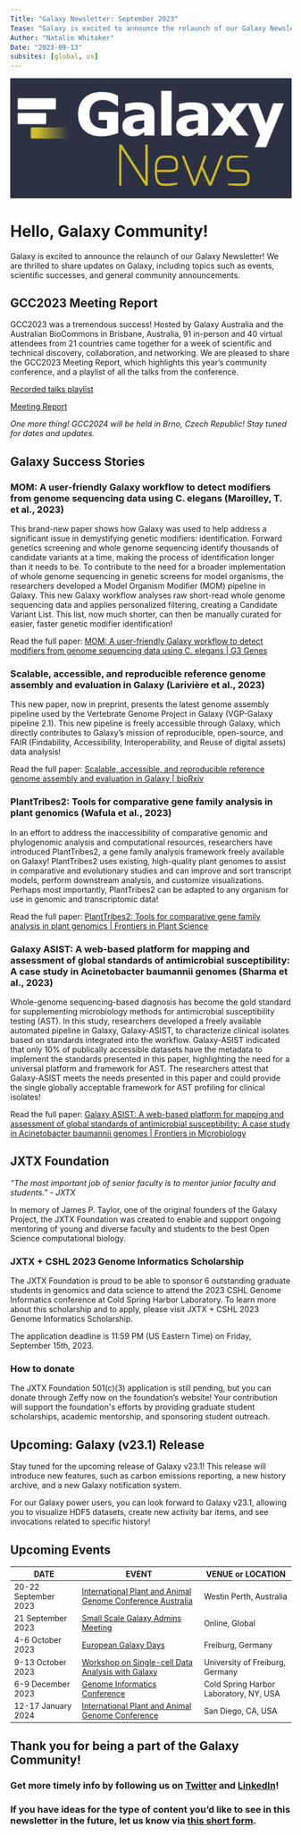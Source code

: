 ```yaml
---
Title: "Galaxy Newsletter: September 2023"
Tease: "Galaxy is excited to announce the relaunch of our Galaxy Newsletter! We are thrilled to share updates on Galaxy, including topics such as events, scientific successes, and general community announcements."
Author: "Natalie Whitaker"
Date: "2023-09-13"	
subsites: [global, us]
---
```


![Galaxy Newsletter Logo](GalaxyNews.png)

# Hello, Galaxy Community!

Galaxy is excited to announce the relaunch of our Galaxy Newsletter! We are thrilled to share updates on Galaxy, including topics such as events, scientific successes, and general community announcements. 


## GCC2023 Meeting Report 

GCC2023 was a tremendous success! Hosted by Galaxy Australia and the Australian BioCommons in Brisbane, Australia, 91 in-person and 40 virtual attendees from 21 countries came together for a week of scientific and technical discovery, collaboration, and networking. We are pleased to share the GCC2023 Meeting Report, which highlights this year’s community conference, and a playlist of all the talks from the conference.

[Recorded talks playlist](https://www.youtube.com/playlist?list=PLNFLKDpdM3B9PicSdtM_kKeOPvZoD1wSQ)

[Meeting Report](https://galaxyproject.org/blog/2023-08-14-gc-c2023-meeting-report/)

*One more thing! GCC2024 will be held in Brno, Czech Republic! Stay tuned for dates and updates.*


## Galaxy Success Stories

### MOM: A user-friendly Galaxy workflow to detect modifiers from genome sequencing data using C. elegans (Maroilley, T. et al., 2023)

This brand-new paper shows how Galaxy was used to help address a significant issue in demystifying genetic modifiers: identification. Forward genetics screening and whole genome sequencing identify thousands of candidate variants at a time, making the process of identification longer than it needs to be. To contribute to the need for a broader implementation of whole genome sequencing in genetic screens for model organisms, the researchers developed a Model Organism Modifier (MOM) pipeline in Galaxy. This new Galaxy workflow analyses raw short-read whole genome sequencing data and applies personalized filtering, creating a Candidate Variant List. This list, now much shorter, can then be manually curated for easier, faster genetic modifier identification! 

Read the full paper: [MOM: A user-friendly Galaxy workflow to detect modifiers from genome sequencing data using C. elegans | G3 Genes](https://academic.oup.com/g3journal/advance-article/doi/10.1093/g3journal/jkad184/7243251?login=false)


### Scalable, accessible, and reproducible reference genome assembly and evaluation in Galaxy (Larivière et al., 2023)

This new paper, now in preprint, presents the latest genome assembly pipeline used by the Vertebrate Genome Project in Galaxy (VGP-Galaxy pipeline 2.1). This new pipeline is freely accessible through Galaxy, which directly contributes to Galaxy’s mission of reproducible, open-source, and FAIR (Findability, Accessibility, Interoperability, and Reuse of digital assets) data analysis! 

Read the full paper: [Scalable, accessible, and reproducible reference genome assembly and evaluation in Galaxy | bioRxiv](https://www.biorxiv.org/content/10.1101/2023.06.28.546576v1.full)

### PlantTribes2: Tools for comparative gene family analysis in plant genomics (Wafula et al., 2023)

In an effort to address the inaccessibility of comparative genomic and phylogenomic analysis and computational resources, researchers have introduced PlantTribes2, a gene family analysis framework freely available on Galaxy! PlantTribes2 uses existing, high-quality plant genomes to assist in comparative and evolutionary studies and can improve and sort transcript models, perform downstream analysis, and customize visualizations. Perhaps most importantly, PlantTribes2 can be adapted to any organism for use in genomic and transcriptomic data!
 
Read the full paper: [PlantTribes2: Tools for comparative gene family analysis in plant genomics | Frontiers in Plant Science](https://www.frontiersin.org/articles/10.3389/fpls.2022.1011199/full)

### Galaxy ASIST: A web-based platform for mapping and assessment of global standards of antimicrobial susceptibility: A case study in Acinetobacter baumannii genomes (Sharma et al., 2023)

Whole-genome sequencing-based diagnosis has become the gold standard for supplementing microbiology methods for antimicrobial susceptibility testing (AST). In this study, researchers developed a freely available automated pipeline in Galaxy, Galaxy-ASIST, to characterize clinical isolates based on standards integrated into the workflow. Galaxy-ASIST indicated that only 10% of publically accessible datasets have the metadata to implement the standards presented in this paper, highlighting the need for a universal platform and framework for AST. The researchers attest that Galaxy-ASIST meets the needs presented in this paper and could provide the single globally acceptable framework for AST profiling for clinical isolates!
 
Read the full paper: [Galaxy ASIST: A web-based platform for mapping and assessment of global standards of antimicrobial susceptibility: A case study in Acinetobacter baumannii genomes | Frontiers in Microbiology](https://www.frontiersin.org/articles/10.3389/fmicb.2022.1041847/full)


## JXTX Foundation 

*“The most important job of senior faculty is to mentor junior faculty and students.” - JXTX*

In memory of James P. Taylor, one of the original founders of the Galaxy Project, the JXTX Foundation was created to enable and support ongoing mentoring of young and diverse faculty and students to the best Open Science computational biology. 

### JXTX + CSHL 2023 Genome Informatics Scholarship
 
The JXTX Foundation is proud to be able to sponsor 6 outstanding graduate students in genomics and data science to attend the 2023 CSHL Genome Informatics conference at Cold Spring Harbor Laboratory. To learn more about this scholarship and to apply, please visit JXTX + CSHL 2023 Genome Informatics Scholarship.

The application deadline is 11:59 PM (US Eastern Time) on Friday, September 15th, 2023. 

### How to donate

The JXTX Foundation 501(c)(3) application is still pending, but you can donate through Zeffy now on the foundation’s website! Your contribution will support the foundation's efforts by providing graduate student scholarships, academic mentorship, and sponsoring student outreach. 


## Upcoming: Galaxy (v23.1) Release

Stay tuned for the upcoming release of Galaxy v23.1! This release will introduce new features, such as carbon emissions reporting, a new history archive, and a new Galaxy notification system. 

For our Galaxy power users, you can look forward to Galaxy v23.1, allowing you to visualize HDF5 datasets, create new activity bar items, and see invocations related to specific history!


## Upcoming Events

| DATE  | EVENT |  VENUE or LOCATION |
| ------------- | ------------- | ------------- |
| 20-22 September 2023  | [International Plant and Animal Genome Conference Australia](https://intlpagaustralia.org/23/)  | Westin Perth, Australia  |
| 21 September 2023  | [Small Scale Galaxy Admins Meeting](https://galaxyproject.org/events/2023-09-small-scale/)  | Online, Global  |
| 4-6 October 2023  | [European Galaxy Days](https://galaxyproject.org/events/2023-10-egd/) | Freiburg, Germany |
| 9-13 October 2023 | [Workshop on Single-cell Data Analysis with Galaxy](https://galaxyproject.org/events/2023-10-09-single-cell-galaxy-workshop-freiburg/)  | University of Freiburg, Germany |
| 6-9 December 2023  | [Genome Informatics Conference](https://meetings.cshl.edu/meetings.aspx?meet=info&year=23)  | Cold Spring Harbor Laboratory, NY, USA  |
| 12-17 January 2024 | [International Plant and Animal Genome Conference](https://www.intlpag.org/31/)  | San Diego, CA, USA |


## Thank you for being a part of the Galaxy Community! 

### Get more timely info by following us on [Twitter](https://twitter.com/galaxyproject?ref_src=twsrc%5Etfw%7Ctwcamp%5Eembeddedtimeline%7Ctwterm%5Escreen-name%3Agalaxyproject%7Ctwcon%5Es2) and [LinkedIn](https://www.linkedin.com/groups/4907635/)! 

### If you have ideas for the type of content you’d like to see in this newsletter in the future, let us know via [this short form](https://docs.google.com/forms/d/e/1FAIpQLSe76erM64-3qvpwcarLzqZ0uJYf7WCu5V6BJoIYUv3JH483pw/viewform).
